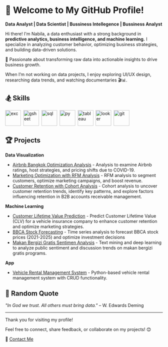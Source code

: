 # 👋 Welcome to My GitHub Profile!

**Data Analyst | Data Scientist | Bussiness Intellegence | Bussiness Analyst**

Hi there! I'm Nabila, a data enthusiast with a strong background in **predictive analytics, business intelligence, and machine learning.** I specialize in analyzing customer behavior, optimizing business strategies, and building data-driven solutions.

🚀 Passionate about transforming raw data into actionable insights to drive business growth.

When I’m not working on data projects, I enjoy exploring UI/UX design, researching data trends, and watching documentaries 🎬📊.

## 🏂 Skills
<img src="https://www.svgrepo.com/show/373590/excel2.svg" alt="exc" width="50"/>&nbsp;
<img src="https://trifacta-cms-assets.s3.us-west-2.amazonaws.com/3rd-party/logos/GoogleSheets_ConnectorLogo.png" alt="gsheet" width="50"/>&nbsp;
<img src="https://www.svgrepo.com/show/221326/mysql.svg" alt="sql" width="50"/>&nbsp;
<img src="https://www.svgrepo.com/show/374016/python.svg" alt="py" width="50"/>&nbsp;
<img src="https://www.svgrepo.com/show/354428/tableau-icon.svg" alt="tableau" width="50"/>&nbsp;
<img src="https://www.svgrepo.com/show/354011/looker.svg" alt="looker" width="50"/>&nbsp;
<img src="https://www.svgrepo.com/show/512317/github-142.svg" alt="git" width="50"/>&nbsp;

## 🏆 Projects
**Data Visualization**
- [Airbnb Bangkok Optimization Analysis](https://github.com/nabilalailinajma/Airbnb-Bangkok-COVID-Impact_Analysis) - Analysis to examine Airbnb ratings, host strategies, and pricing shifts due to COVID-19.
- [Marketing Optimization with RFM Analysis](https://github.com/nabilalailinajma/Marketing-Optimization-RFM_Analysis) - RFM analysis to segment customers, optimize marketing campaigns, and boost revenue.
- [Customer Retention with Cohort Analysis](https://github.com/nabilalailinajma/Customer-Retention-Cohort_Analysis) - Cohort analysis to uncover customer retention trends, identify key patterns, and explore factors influencing retention in B2B accounts receivable management.

**Machine Learning**
- [Customer Lifetime Value Prediction](https://github.com/nabilalailinajma/CLV_Prediction) - Predict Customer Lifetime Value (CLV) for a vehicle insurance company to enhance customer retention and optimize marketing strategies.
- [BBCA Stock Forecasting](https://github.com/nabilalailinajma/BBCA-Stock_Forecasting) - Time series analysis to forecast BBCA stock prices (2021-2025) and optimize investment decisions
- [Makan Bergizi Gratis Sentimen Analysis](https://github.com/nabilalailinajma/Sentiment-Analysis-Makan-Bergizi-Gratis_TextMining) - Text mining and deep learning to analyze public sentiment and discussion trends on makan bergizi gratis programs.

**App**
- [Vehicle Rental Management System](https://github.com/nabilalailinajma/Vehicle-Rental-App) - Python-based vehicle rental management system with CRUD functionality.

## 📖 Random Quote

_"In God we trust. All others must bring data."_ – W. Edwards Deming

---
Thank you for visiting my profile!

Feel free to connect, share feedback, or collaborate on my projects! 😊

📩 [Contact Me](mailto:nabilasworks@gmail.com)

